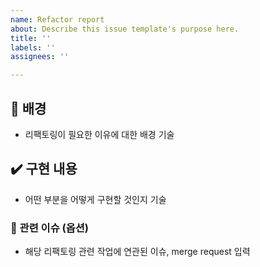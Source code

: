 ```yaml
---
name: Refactor report
about: Describe this issue template's purpose here.
title: ''
labels: ''
assignees: ''

---
```


## 👀 배경

- 리팩토링이 필요한 이유에 대한 배경 기술

## ✔️ 구현 내용

- 어떤 부분을 어떻게 구현할 것인지 기술

### 📌 관련 이슈 (옵션)

- 해당 리팩토링 관련 작업에 연관된 이슈, merge request 입력
